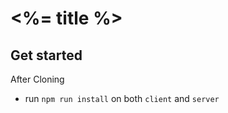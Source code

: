 # <%= title %>

## Get started

After Cloning

- run `npm run install` on both `client` and `server`
